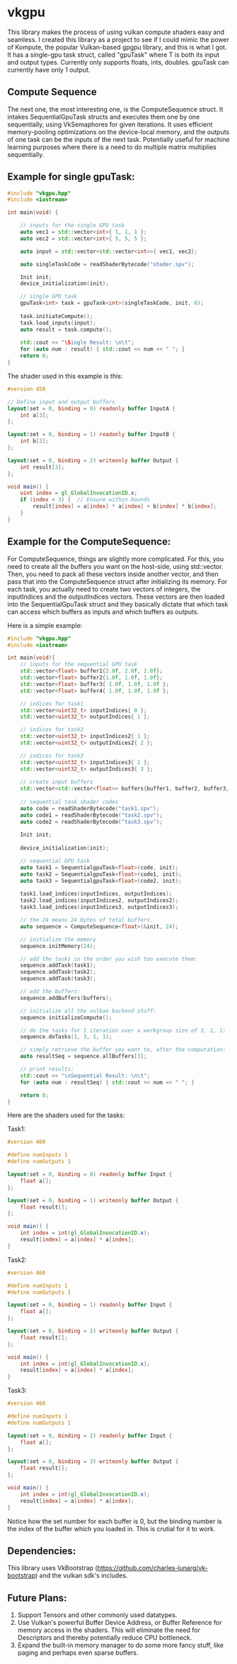 # vkgpu
This library makes the process of using vulkan compute shaders easy and seamless. I created this library as a project to see if I could mimic the power of Kompute, the popular Vulkan-based gpgpu library, and this is what I got. It has a single-gpu task struct, called "gpuTask<T>" where T is both its input and output types. Currently only supports floats, ints, doubles. gpuTask can currently have only 1 output.

## Compute Sequence
The next one, the most interesting one, is the ComputeSequence struct. It intakes SequentialGpuTask structs and executes them one by one sequentially, using VkSemaphores for given iterations. It uses efficient memory-pooling optimizations on the device-local memory, and the outputs of one task can be the inputs of the next task. Potentially useful for machine learning purposes where there is a need to do multiple matrix multiplies sequentially.

## Example for single gpuTask:

```cpp
#include "vkgpu.hpp"
#include <iostream>

int main(void) {

    // inputs for the single GPU task
    auto vec1 = std::vector<int>{ 1, 1, 1 };
    auto vec2 = std::vector<int>{ 5, 5, 5 };

    auto input = std::vector<std::vector<int>>{ vec1, vec2};

    auto singleTaskCode = readShaderBytecode("shader.spv");

    Init init;
    device_initialization(init);

    // single GPU task
    gpuTask<int> task = gpuTask<int>(singleTaskCode, init, 6);
    
    task.initiateCompute();
    task.load_inputs(input);
    auto result = task.compute();
    
    std::cout << "\Single Result: \n\t";
    for (auto num : result) { std::cout << num << " "; }
    return 0;
}
```

The shader used in this example is this:
```glsl
#version 450

// Define input and output buffers
layout(set = 0, binding = 0) readonly buffer InputA {
    int a[3];
};

layout(set = 0, binding = 1) readonly buffer InputB {
    int b[3];
};

layout(set = 0, binding = 2) writeonly buffer Output {
    int result[3];
};

void main() {
    uint index = gl_GlobalInvocationID.x;
    if (index < 3) {  // Ensure within bounds
        result[index] = a[index] * a[index] + b[index] * b[index];
    }
}
```

## Example for the ComputeSequence:

For ComputeSequence, things are slightly more complicated. For this, you need to create all the buffers you want on the host-side, using std::vector<T>. Then, you need to pack all these vectors inside another vector, and then pass that into the ComputeSequence struct after initializing its memory. For each task, you actually need to create two vectors of integers, the inputIndices and the outputIndices vectors. These vectors are then loaded into the SequentialGpuTask struct and they basically dictate that which task can access which buffers as inputs and which buffers as outputs.

Here is a simple example:

```cpp
#include "vkgpu.hpp"
#include <iostream>

int main(void){
    // inputs for the sequential GPU task
    std::vector<float> buffer1{2.0f, 2.0f, 2.0f};
    std::vector<float> buffer2{1.0f, 1.0f, 1.0f};
    std::vector<float> buffer3{ 1.0f, 1.0f, 1.0f };
    std::vector<float> buffer4{ 1.0f, 1.0f, 1.0f };

    // indices for task1
    std::vector<uint32_t> inputIndices{ 0 };
    std::vector<uint32_t> outputIndices{ 1 };

    // indices for task2
    std::vector<uint32_t> inputIndices2{ 1 };
    std::vector<uint32_t> outputIndices2{ 2 };

    // indices for task3
    std::vector<uint32_t> inputIndices3{ 2 };
    std::vector<uint32_t> outputIndices3{ 3 };
    
    // create input buffers
    std::vector<std::vector<float>> buffers{buffer1, buffer2, buffer3, buffer4};
    
    // sequential task shader codes
    auto code = readShaderBytecode("task1.spv");
    auto code1 = readShaderBytecode("task2.spv");
    auto code2 = readShaderBytecode("task3.spv");
    
    Init init;
    
    device_initialization(init);

    // sequential GPU task
    auto task1 = SequentialgpuTask<float>(code, init);
    auto task2 = SequentialgpuTask<float>(code1, init);
    auto task3 = SequentialgpuTask<float>(code2, init);
    
    task1.load_indices(inputIndices, outputIndices);
    task2.load_indices(inputIndices2, outputIndices2);
    task3.load_indices(inputIndices3, outputIndices3);

    // the 24 means 24 bytes of total buffers.
    auto sequence = ComputeSequence<float>(&init, 24);

    // initialize the memory
    sequence.initMemory(24);

    // add the tasks in the order you wish too execute them:
    sequence.addTask(task1);
    sequence.addTask(task2);
    sequence.addTask(task3);

    // add the buffers:
    sequence.addBuffers(buffers);

    // initialize all the vulkan backend stuff:
    sequence.initializeCompute();

    // do the tasks for 1 iteration over a workgroup size of 3, 1, 1:
    sequence.doTasks(1, 3, 1, 1);

    // simply retrieve the buffer you want to, after the computation:
    auto resultSeq = sequence.allBuffers[3];

    // print results:
    std::cout << "\nSequential Result: \n\t";
    for (auto num : resultSeq) { std::cout << num << " "; }

    return 0;
}
```
Here are the shaders used for the tasks:

Task1:
```glsl
#version 460

#define numInputs 1
#define numOutputs 1

layout(set = 0, binding = 0) readonly buffer Input {
    float a[];
};

layout(set = 0, binding = 1) writeonly buffer Output {
    float result[];
};

void main() {
    int index = int(gl_GlobalInvocationID.x);
    result[index] = a[index] * a[index];
}
```
Task2:
```glsl
#version 460

#define numInputs 1
#define numOutputs 1

layout(set = 0, binding = 1) readonly buffer Input {
    float a[];
};

layout(set = 0, binding = 2) writeonly buffer Output {
    float result[];
};

void main() {
    int index = int(gl_GlobalInvocationID.x);
    result[index] = a[index] * a[index];
}
```
Task3:
```glsl
#version 460

#define numInputs 1
#define numOutputs 1

layout(set = 0, binding = 2) readonly buffer Input {
    float a[];
};

layout(set = 0, binding = 3) writeonly buffer Output {
    float result[];
};

void main() {
    int index = int(gl_GlobalInvocationID.x);
    result[index] = a[index] * a[index];
}
```
Notice how the set number for each buffer is 0, but the binding number is the index of the buffer which you loaded in. This is crutial for it to work.

## Dependencies:
This library uses VkBootstrap (https://github.com/charles-lunarg/vk-bootstrap) and the vulkan sdk's includes.

## Future Plans:
1. Support Tensors and other commonly used datatypes.
2. Use Vulkan's powerful Buffer Device Address, or Buffer Reference for memory access in the shaders. This will eliminate the need for Descriptors and thereby potentially reduce CPU bottleneck.
3. Expand the built-in memory manager to do some more fancy stuff, like paging and perhaps even sparse buffers.
    
